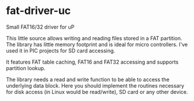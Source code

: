 fat-driver-uc
=============

Small FAT16/32 driver for uP

This little source allows writing and reading files stored
in a FAT partition. The library has little memory footprint
and is ideal for micro controllers. I've used it in PIC projects
for SD card accessing.

It features FAT table caching, FAT16 and FAT32 accessing and 
supports partition lookup.

The library needs a read and write function to be able to access
the underlying data block. Here you should implement the routines
necessary for disk access (in Linux would be read/write), SD card
or any other device.

